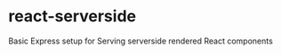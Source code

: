 react-serverside
================

Basic Express setup for Serving serverside rendered React components
